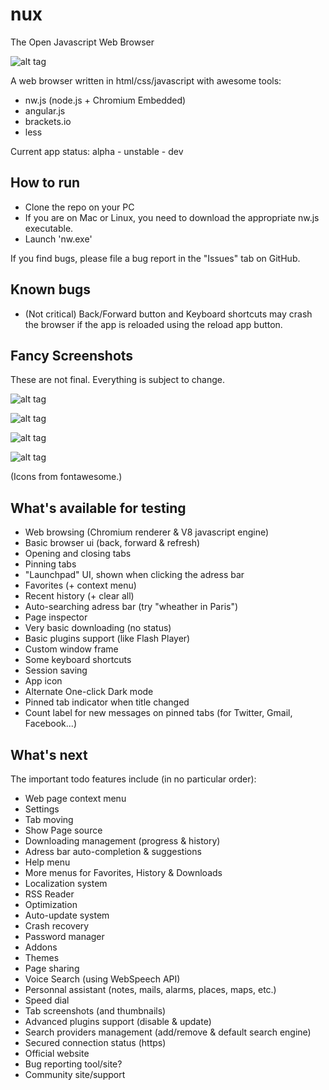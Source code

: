 # nux
The Open Javascript Web Browser

![alt tag](http://bytevortex.net/nux/logo.png)

A web browser written in html/css/javascript with awesome tools:

- nw.js (node.js + Chromium Embedded)
- angular.js
- brackets.io
- less

Current app status: alpha - unstable - dev

## How to run

- Clone the repo on your PC
- If you are on Mac or Linux, you need to download the appropriate nw.js executable.
- Launch 'nw.exe'

If you find bugs, please file a bug report in the "Issues" tab on GitHub.

## Known bugs

- (Not critical) Back/Forward button and Keyboard shortcuts may crash the browser if the app is reloaded using the reload app button.

## Fancy Screenshots

These are not final. Everything is subject to change.

![alt tag](http://bytevortex.net/nux/screenshots/nux.png)

![alt tag](http://bytevortex.net/nux/screenshots/nux2.png)

![alt tag](http://bytevortex.net/nux/screenshots/nux-dark-mode.png)

![alt tag](http://bytevortex.net/nux/screenshots/nux-count-label.png)

(Icons from fontawesome.)

## What's available for testing

- Web browsing (Chromium renderer & V8 javascript engine)
- Basic browser ui (back, forward & refresh)
- Opening and closing tabs
- Pinning tabs
- "Launchpad" UI, shown when clicking the adress bar
- Favorites (+ context menu)
- Recent history (+ clear all)
- Auto-searching adress bar (try "wheather in Paris")
- Page inspector
- Very basic downloading (no status)
- Basic plugins support (like Flash Player)
- Custom window frame
- Some keyboard shortcuts
- Session saving
- App icon
- Alternate One-click Dark mode
- Pinned tab indicator when title changed
- Count label for new messages on pinned tabs (for Twitter, Gmail, Facebook...)

## What's next

The important todo features include (in no particular order):

- Web page context menu
- Settings
- Tab moving
- Show Page source
- Downloading management (progress & history)
- Adress bar auto-completion & suggestions
- Help menu
- More menus for Favorites, History & Downloads
- Localization system
- RSS Reader
- Optimization
- Auto-update system
- Crash recovery
- Password manager
- Addons
- Themes
- Page sharing
- Voice Search (using WebSpeech API)
- Personnal assistant (notes, mails, alarms, places, maps, etc.)
- Speed dial
- Tab screenshots (and thumbnails)
- Advanced plugins support (disable & update)
- Search providers management (add/remove & default search engine)
- Secured connection status (https)
- Official website
- Bug reporting tool/site?
- Community site/support
